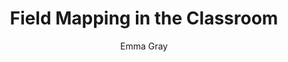 ---
  audience: 
    - "primary"
    - "high_school"
  author: "Emma Gray"
  description: "For educators wanting to educate their students on the concepts of field mapping and data within the classroom, this guide uses the classroom setting as an example of a field setting and tasks students with identifying metadata pertaining to different items or \"features\"."
  difficulty: "beginner"
  date_posted: "2023-04-18"
  osm_username: "ergray"
  filename: "1681843934842-Class-Field-Mapping-Module---TeachOSM.pdf"
  group: ""
  layout: "project"
  preparation_time: "less_than_one_hour"
  project_time: 
    - "one_hour"
  tags: 
    - "field mapping"
    - "classroom"
  thumbnail: "1681843927100-1680538839017-Field Mapping in the Classroom.png"
  title: "Field Mapping in the Classroom"
  type: "desktop"
  url: "2023-04-18-51358"

---